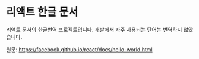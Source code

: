 # 리액트 한글 문서
리액트 문서의 한글번역 프로젝트입니다.
개발에서 자주 사용되는 단어는 번역하지 않았습니다.

원문:
https://facebook.github.io/react/docs/hello-world.html
